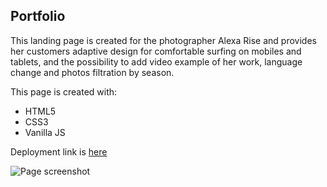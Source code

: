 ## Portfolio ##

This landing page is created for the photographer Alexa Rise and provides her customers adaptive design for comfortable surfing on mobiles and tablets, and the possibility to add video example of her work, language change and photos filtration by season. 

This page is created with:
* HTML5
* CSS3
* Vanilla JS

Deployment link is [here](https://haslie22.github.io/portfolio/portfolio/)

![Page screenshot](https://user-images.githubusercontent.com/79032502/188218517-b00db570-21a4-4b10-9ce0-835c07b057a1.png)
